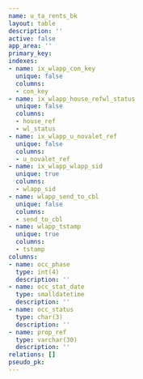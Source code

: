 ```yaml
---
name: u_ta_rents_bk
layout: table
description: ''
active: false
app_area: ''
primary_key: 
indexes:
- name: ix_wlapp_con_key
  unique: false
  columns:
  - con_key
- name: ix_wlapp_house_refwl_status
  unique: false
  columns:
  - house_ref
  - wl_status
- name: ix_wlapp_u_novalet_ref
  unique: false
  columns:
  - u_novalet_ref
- name: ix_wlapp_wlapp_sid
  unique: true
  columns:
  - wlapp_sid
- name: wlapp_send_to_cbl
  unique: false
  columns:
  - send_to_cbl
- name: wlapp_tstamp
  unique: true
  columns:
  - tstamp
columns:
- name: occ_phase
  type: int(4)
  description: ''
- name: occ_stat_date
  type: smalldatetime
  description: ''
- name: occ_status
  type: char(3)
  description: ''
- name: prop_ref
  type: varchar(30)
  description: ''
relations: []
pseudo_pk: 
---
```


